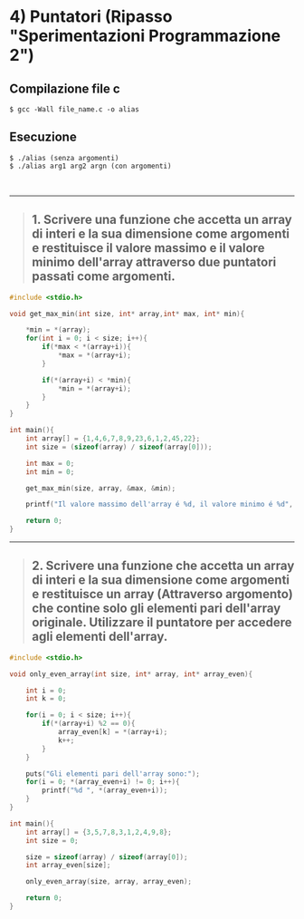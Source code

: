 # 4) Puntatori (Ripasso "Sperimentazioni Programmazione 2") #


## Compilazione file c
```
$ gcc -Wall file_name.c -o alias
```
## Esecuzione
```
$ ./alias (senza argomenti)
$ ./alias arg1 arg2 argn (con argomenti)
```

<br/>
<hr/>

> ## 1. Scrivere una funzione che accetta un array di interi e la sua dimensione come argomenti e restituisce il valore massimo e il valore minimo dell'array attraverso due puntatori passati come argomenti.
```c
#include <stdio.h>

void get_max_min(int size, int* array,int* max, int* min){

    *min = *(array);
    for(int i = 0; i < size; i++){
        if(*max < *(array+i)){
            *max = *(array+i);
        }

        if(*(array+i) < *min){
            *min = *(array+i);
        }
    }
}

int main(){
    int array[] = {1,4,6,7,8,9,23,6,1,2,45,22};
    int size = (sizeof(array) / sizeof(array[0]));

    int max = 0;
    int min = 0;

    get_max_min(size, array, &max, &min);

    printf("Il valore massimo dell'array é %d, il valore minimo é %d", max, min);

    return 0;
}
```

<hr/>

> ## 2. Scrivere una funzione che accetta un array di interi e la sua dimensione come argomenti e restituisce un array (Attraverso argomento) che contine solo gli elementi pari dell'array originale. Utilizzare il puntatore per accedere agli elementi dell'array.

```c
#include <stdio.h>

void only_even_array(int size, int* array, int* array_even){

    int i = 0;
    int k = 0;

    for(i = 0; i < size; i++){
        if(*(array+i) %2 == 0){
            array_even[k] = *(array+i);
            k++;
        }   
    }

    puts("Gli elementi pari dell'array sono:");
    for(i = 0; *(array_even+i) != 0; i++){
        printf("%d ", *(array_even+i));
    }
}

int main(){
    int array[] = {3,5,7,8,3,1,2,4,9,8};
    int size = 0;

    size = sizeof(array) / sizeof(array[0]);
    int array_even[size];

    only_even_array(size, array, array_even);

    return 0;
}
```
